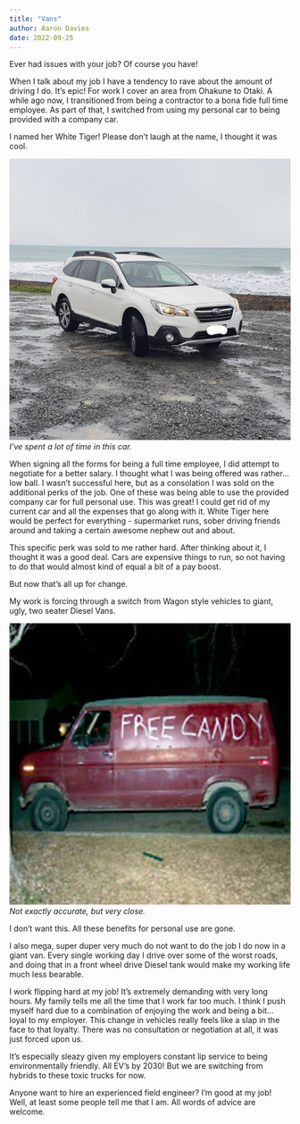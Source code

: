 ```yaml
---
title: "Vans"
author: Aaron Davies
date: 2022-09-25
---
```


Ever had issues with your job? Of course you have! 

When I talk about my job I have a tendency to rave about the amount of driving I do. It’s epic! For work I cover an area from Ohakune to Otaki. A while ago now, I transitioned from being a contractor to a bona fide full time employee. As part of that, I switched from using my personal car to being provided with a company car.

I named her White Tiger! Please don’t laugh at the name, I thought it was cool.

[![levin.](/media/images/blog/whitetiger.jpg)](/media/images/blog/whitetiger.jpg)
_I've spent a lot of time in this car._

When signing all the forms for being a full time employee, I did attempt to negotiate for a better salary. I thought what I was being offered was rather… low ball. I wasn’t successful here, but as a consolation I was sold on the additional perks of the job. One of these was being able to use the provided company car for full personal use. This was great! I could get rid of my current car and all the expenses that go along with it. White Tiger here would be perfect for everything - supermarket runs, sober driving friends around and taking a certain awesome nephew out and about.

This specific perk was sold to me rather hard. After thinking about it, I thought it was a good deal. Cars are expensive things to run, so not having to do that would almost kind of equal a bit of a pay boost.

But now that’s all up for change.

My work is forcing through a switch from Wagon style vehicles to giant, ugly, two seater Diesel Vans.

[![levin.](/media/images/blog/freecandy.jpeg)](/media/images/blog/freecandy.jpeg)
_Not exactly accurate, but very close._

I don’t want this. All these benefits for personal use are gone. 

I also mega, super duper very much do not want to do the job I do now in a giant van. Every single working day I drive over some of the worst roads, and doing that in a front wheel drive Diesel tank would make my working life much less bearable.

I work flipping hard at my job! It’s extremely demanding with very long hours. My family tells me all the time that I work far too much. I think I push myself hard  due to a combination of enjoying the work and being a bit… loyal to my employer. This change in vehicles really feels like a slap in the face to that loyalty. There was no consultation or negotiation at all, it was just forced upon us. 

It’s especially sleazy given my employers constant lip service to being environmentally friendly. All EV’s by 2030! But we are switching from hybrids to these toxic trucks for now.

Anyone want to hire an experienced field engineer? I’m good at my job! Well, at least some people tell me that I am. All words of advice are welcome.
